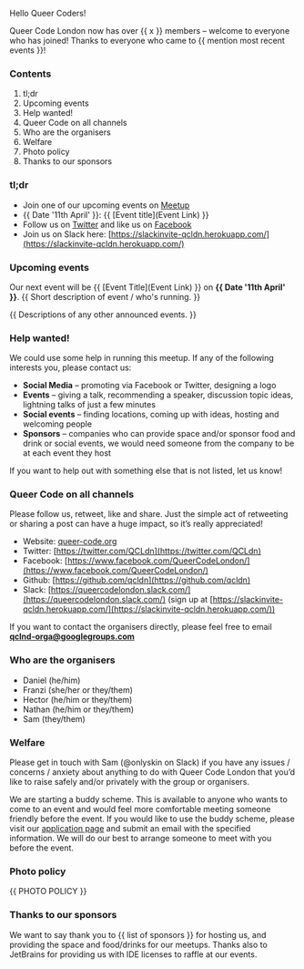 Hello Queer Coders!

Queer Code London now has over {{ x }} members – welcome to everyone who has joined! Thanks to everyone who came to {{ mention most recent events }}!

### Contents
 1. tl;dr
 2. Upcoming events
 3. Help wanted!
 4. Queer Code on all channels
 5. Who are the organisers
 6. Welfare
 7. Photo policy
 8. Thanks to our sponsors

### tl;dr
- Join one of our upcoming events on [Meetup](https://www.meetup.com/Queer-Code-London/)
 - {{ Date '11th April' }}: {{ [Event title](Event Link) }}
- Follow us on [Twitter](https://twitter.com/QCLdn) and like us on [Facebook­](https://www.facebook.com/QueerCodeLondon/)
- Join us on Slack­ here: [https://slackinvite-qcldn.herokuapp.com/](https://slackinvite-qcldn.herokuapp.com/)

### Upcoming events

Our next event will be {{ [Event Title](Event Link) }} on **{{ Date '11th April' }}**. {{ Short description of event / who's running. }}

{{ Descriptions of any other announced events. }}

### Help wanted!

We could use some help in running this meetup. If any of the following interests you, please contact us:

- **Social Media** – promoting via Facebook or Twitter, designing a logo
- **Events** – giving a talk, recommending a speaker, discussion topic ideas, lightning talks of just a few minutes
- **Social events** – finding locations, coming up with ideas, hosting and welcoming people
- **Sponsors** – companies who can provide space and/or sponsor food and drink or social events, we would need someone from the company to be at each event they host

If you want to help out with something else that is not listed, let us know!

### Queer Code on all channels

Please follow us, retweet, like and share. Just the simple act of retweeting or sharing a post can have a huge impact, so it’s really appreciated!

- Website: [queer-code.org­](http://queer-code.org/)
- Twitter: [https://twitter.com/QCLdn­](https://twitter.com/QCLdn)
- Facebook: [https://www.facebook.com/QueerCodeLondon/­](https://www.facebook.com/QueerCodeLondon/)
- Github: [https://github.com/qcldn­](https://github.com/qcldn)
- Slack: [https://queercodelondon.slack.com/­](https://queercodelondon.slack.com/) (sign up at [https://slackinvite-qcldn.herokuapp.com/­](https://slackinvite-qcldn.herokuapp.com/))

If you want to contact the organisers directly, please feel free to email **qclnd-orga@googlegroups.com**

### Who are the organisers

- Daniel (he/him)
- Franzi (she/her or they/them)
- Hector (he/him or they/them)
- Nathan (he/him or they/them)
- Sam (they/them)

### Welfare

Please get in touch with Sam (@onlyskin on Slack) if you have any issues / concerns / anxiety about anything to do with Queer Code London that you’d like to raise safely and/or privately with the group or organisers.

We are starting a buddy scheme. This is available to anyone who wants to come to an event and would feel more comfortable meeting someone friendly before the event. If you would like to use the buddy scheme, please visit our [application page](https://github.com/qcldn/docs/blob/master/buddy.md) and submit an email with the specified information. We will do our best to arrange someone to meet with you before the event.

### Photo policy

{{ PHOTO POLICY }}

### Thanks to our sponsors

We want to say thank you to {{ list of sponsors }} for hosting us, and providing the space and food/drinks for our meetups. Thanks also to JetBrains for providing us with IDE licenses to raffle at our events.
